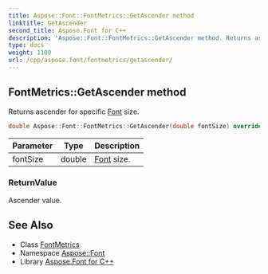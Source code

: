 ```yaml
---
title: Aspose::Font::FontMetrics::GetAscender method
linktitle: GetAscender
second_title: Aspose.Font for C++
description: 'Aspose::Font::FontMetrics::GetAscender method. Returns ascender for specific Font size in C++.'
type: docs
weight: 1100
url: /cpp/aspose.font/fontmetrics/getascender/
---
```

## FontMetrics::GetAscender method


Returns ascender for specific [Font](../../font/) size.

```cpp
double Aspose::Font::FontMetrics::GetAscender(double fontSize) override
```


| Parameter | Type | Description |
| --- | --- | --- |
| fontSize | double | [Font](../../font/) size. |

### ReturnValue

Ascender value.

## See Also

* Class [FontMetrics](../)
* Namespace [Aspose::Font](../../)
* Library [Aspose.Font for C++](../../../)
